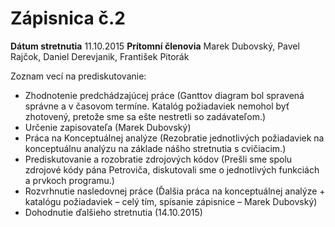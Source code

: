 # Zápisnica č.2

**Dátum stretnutia** 11.10.2015
**Prítomní členovia** Marek Dubovský, Pavel Rajčok, Daniel Derevjanik, František Pitorák

Zoznam vecí na prediskutovanie:

- Zhodnotenie predchádzajúcej práce (Ganttov diagram bol spravená správne a v časovom termíne. Katalóg požiadaviek nemohol byť zhotovený, pretože sme sa ešte nestretli so zadávateľom.)
- Určenie zapisovateľa (Marek Dubovský)
- Práca na Konceptuálnej analýze (Rezobratie jednotlivých požiadaviek na konceptuálnu analýzu na základe nášho stretnutia s cvičiacim.) 
- Prediskutovanie a rozobratie zdrojových kódov (Prešli sme spolu zdrojové kódy pána Petroviča, diskutovali sme o jednotlivých funkciách a prvkoch programu.)
- Rozvrhnutie nasledovnej práce (Ďalšia práca na konceptuálnej analýze + katalógu požiadaviek – celý tím, spísanie zápisnice – Marek Dubovský) 
- Dohodnutie ďalšieho stretnutia (14.10.2015)